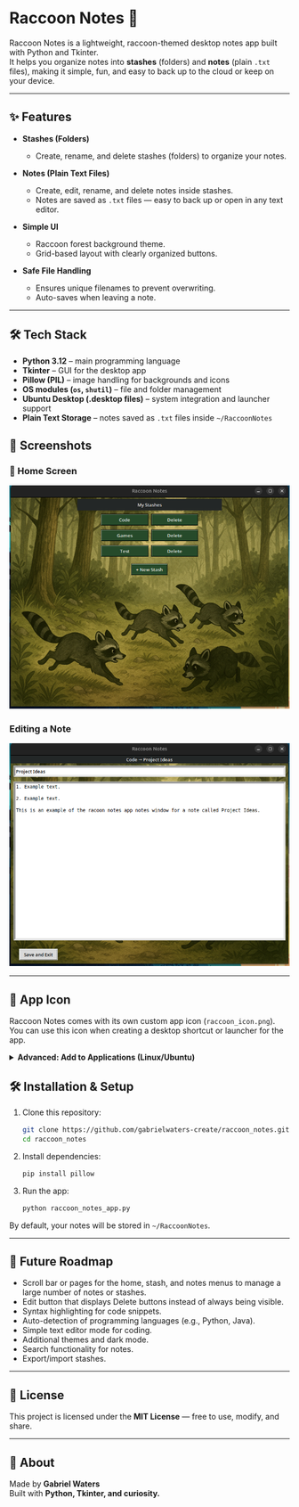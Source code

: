 # Raccoon Notes 🦝

Raccoon Notes is a lightweight, raccoon-themed desktop notes app built with Python and Tkinter.  
It helps you organize notes into **stashes** (folders) and **notes** (plain `.txt` files), making it simple, fun, and easy to back up to the cloud or keep on your device.

---

## ✨ Features

- **Stashes (Folders)**  
  - Create, rename, and delete stashes (folders) to organize your notes.  

- **Notes (Plain Text Files)**  
  - Create, edit, rename, and delete notes inside stashes.  
  - Notes are saved as `.txt` files — easy to back up or open in any text editor.  

- **Simple UI**  
  - Raccoon forest background theme.  
  - Grid-based layout with clearly organized buttons.  

- **Safe File Handling**  
  - Ensures unique filenames to prevent overwriting.  
  - Auto-saves when leaving a note.  

---

## 🛠️ Tech Stack

- **Python 3.12** – main programming language  
- **Tkinter** – GUI for the desktop app  
- **Pillow (PIL)** – image handling for backgrounds and icons  
- **OS modules (`os`, `shutil`)** – file and folder management  
- **Ubuntu Desktop (.desktop files)** – system integration and launcher support  
- **Plain Text Storage** – notes saved as `.txt` files inside `~/RaccoonNotes`  


## 📸  Screenshots

### 📸 Home Screen

![](AppExamplePicture.png)

### Editing a Note

![](NotesExamplePicture.png)

---

## 🎨 App Icon

Raccoon Notes comes with its own custom app icon (`raccoon_icon.png`).  
You can use this icon when creating a desktop shortcut or launcher for the app.

<details>
<summary><strong>Advanced: Add to Applications (Linux/Ubuntu)</strong></summary>

1. Make sure you have the app icon file (e.g., `raccoon_icon.png`) in your project folder.
2. Install Tkinter (GUI support) and Pillow (image support) system-wide:
   ```
   
    sudo apt update
    sudo apt install python3.12-tk python3-pil python3-pil.imagetk -y

   
   ```
3. Run the app manually (First Test)
   ```
    /usr/bin/python3.12 /path/to/raccoon_notes_app.py

   ```

4. Create a `.desktop` file in your applications directory:  
   ```bash
   nano ~/.local/share/applications/raccoon-notes.desktop
   ```
4. Add the following content (update paths if needed):  
   ```
   [Desktop Entry]
   Name=Raccoon Notes
   Comment=Lightweight raccoon-themed notes app
   Exec=/usr/bin/python3.12 /path/to/raccoon_notes_app.py
   Path=/path/to/raccoon_notes
   Icon=/path/to/raccoon_icon.png
   Terminal=false
   Type=Application
   Categories=Utility;
   ```
5. Save and close.  
6. Run:  
   ```bash
   chmod +x ~/.local/share/applications/raccoon-notes.desktop
   ```
7. Now you can find **Raccoon Notes** in your app menu with the custom icon.

</details>


## 🛠️ Installation & Setup

1. Clone this repository:  
   ```bash
   git clone https://github.com/gabrielwaters-create/raccoon_notes.git
   cd raccoon_notes
   ```

2. Install dependencies:  
   ```bash
   pip install pillow
   ```

3. Run the app:  
   ```bash
   python raccoon_notes_app.py
   ```

By default, your notes will be stored in `~/RaccoonNotes`.

---

## 🔮 Future Roadmap

- Scroll bar or pages for the home, stash, and notes menus to manage a large number of notes or stashes. 
- Edit button that displays Delete buttons instead of always being visible.
- Syntax highlighting for code snippets.
- Auto-detection of programming languages (e.g., Python, Java).  
- Simple text editor mode for coding.  
- Additional themes and dark mode.  
- Search functionality for notes.  
- Export/import stashes.
---

## 📜 License

This project is licensed under the **MIT License** — free to use, modify, and share.

---

## 👤 About

Made by **Gabriel Waters**  
Built with **Python, Tkinter, and curiosity.**
